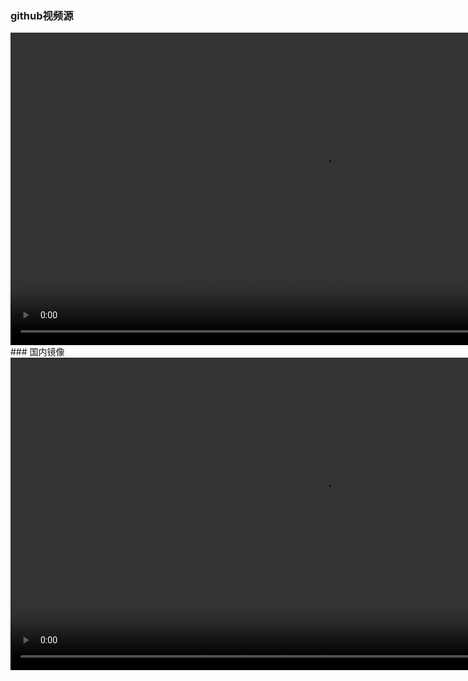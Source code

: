 ### github视频源
<video src="https://github.com/fufankeji/PaddleOCR-MultiRAG/raw/main/assets/演示视频.mp4" autoplay="true" controls="controls"  height="500">
</video>
### 国内镜像
<video src="https://hub.gitmirror.com/https://github.com/fufankeji/PaddleOCR-MultiRAG/blob/main/assets/演示视频.mp4" autoplay="true" controls="controls"  height="500">
</video>
